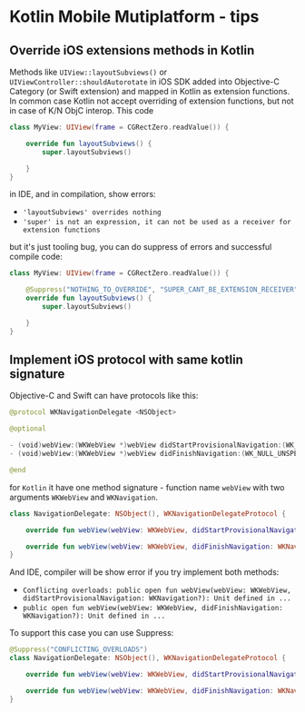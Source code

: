 # Kotlin Mobile Mutiplatform - tips

## Override iOS extensions methods in Kotlin
Methods like `UIView::layoutSubviews()` or `UIViewController::shouldAutorotate` in iOS SDK added into Objective-C Category (or Swift extension) and mapped in Kotlin as extension functions. In common case Kotlin not accept overriding of extension functions, but not in case of K/N ObjC interop.
This code
```kotlin
class MyView: UIView(frame = CGRectZero.readValue()) {

    override fun layoutSubviews() {
        super.layoutSubviews()

    }
}
```
in IDE, and in compilation, show errors:
- `'layoutSubviews' overrides nothing`
- `'super' is not an expression, it can not be used as a receiver for extension functions`

but it's just tooling bug, you can do suppress of errors and successful compile code:
```kotlin
class MyView: UIView(frame = CGRectZero.readValue()) {

    @Suppress("NOTHING_TO_OVERRIDE", "SUPER_CANT_BE_EXTENSION_RECEIVER")
    override fun layoutSubviews() {
        super.layoutSubviews()

    }
}
```

## Implement iOS protocol with same kotlin signature
Objective-C and Swift can have protocols like this:
```kotlin
@protocol WKNavigationDelegate <NSObject>

@optional

- (void)webView:(WKWebView *)webView didStartProvisionalNavigation:(WK_NULL_UNSPECIFIED WKNavigation *)navigation;
- (void)webView:(WKWebView *)webView didFinishNavigation:(WK_NULL_UNSPECIFIED WKNavigation *)navigation;

@end
```
for `Kotlin` it have one method signature - function name `webView` with two arguments `WKWebView` and `WKNavigation`. 
```kotlin
class NavigationDelegate: NSObject(), WKNavigationDelegateProtocol {

    override fun webView(webView: WKWebView, didStartProvisionalNavigation: WKNavigation?) { }

    override fun webView(webView: WKWebView, didFinishNavigation: WKNavigation?) { }
}
```
And IDE, compiler will be show error if you try implement both methods:
- `Conflicting overloads: public open fun webView(webView: WKWebView, didStartProvisionalNavigation: WKNavigation?): Unit defined in ...`
- `public open fun webView(webView: WKWebView, didFinishNavigation: WKNavigation?): Unit defined in ...`

To support this case you can use Suppress:
```kotlin
@Suppress("CONFLICTING_OVERLOADS")
class NavigationDelegate: NSObject(), WKNavigationDelegateProtocol {

    override fun webView(webView: WKWebView, didStartProvisionalNavigation: WKNavigation?) { }

    override fun webView(webView: WKWebView, didFinishNavigation: WKNavigation?) { }
}
```
